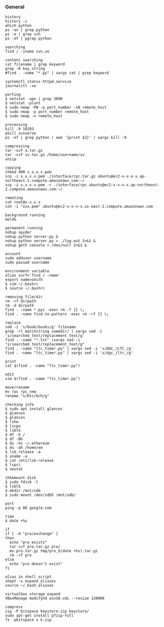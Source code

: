 ### General

    history
    history -c
    which python
    ps -ax | grep python
    ps -e | grep ssh
    ps -ef | pgrep python
    
    searching
    find / -iname svn.so
    
    content searching
    cat filename | grep keyword
    grep -R key_string
    #find . -name "*.py" | xargs cat | grep keyword
    
    systemctl status httpd.service
    journalctl -xe
    
    porting
    $ netstat -apn | grep 3690
    $ netstat -plunt
    $ sudo nmap -PN -p port_number -sN remote_host
    $ sudo nmap -p port_number remote_host
    $ sudo nmap -n remote_host
    
    processing
    kill -9 10203
    pkill svnserve
    ps -ef | grep python | awk '{print $2}' | xargs kill -9
    
    compressing
    tar -xvf a.tar.gz
    tar -cvf sv.tar.gz /home/username/sv
    unzip
    
    copying
    chmod 400 x.x.x.x.pem
    scp -i x.x.x.x.pem ./interface/rpc.tar.gz ubuntu@ec2-x-x-x-x.ap-northeast-2.compute.amazonaws.com:~/
    scp -i x.x.x.x.pem -r ./interface/rpc ubuntu@ec2-x-x-x-x.ap-northeast-2.compute.amazonaws.com:~/
    
    remoting
    ssh root@x.x.x.x
    ssh -i "xxx.pem" ubuntu@ec2-x-x-x-x.us-east-2.compute.amazonaws.com
    
    background running
    meld&
    
    permanent running
    nohup spyder
    nohup python server.py &
    nohup python server.py > ./log.out 2>&1 &
    nohup geth console > /dev/null 2>&1 &
    
    account
    sudo adduser username
    sudo passwd username
    
    environment variable
    alias surf='find / -name'
    export name=smith
    $ vim ~/.bashrc
    $ source ~/.bashrc
    
    removing file/dir
    rm -rf dirpath
    rm -d dirpath
    find . -name *.pyc -exec rm -f {} \;
    find . -name find-to-pattern -exec rm -rf {} \;
    
    replace
    sed -i 's/book/books/g' filename
    grep -rl matchstring somedir/ | xargs sed -i 's/searched_text/replacement_text/g'
    find . -name "*.txt" |xargs sed -i "s/searched_text/replacement_text/g"
    find . -name "ltc_timer.py" | xargs sed -i 's/DGC_/LTC_/g'
    find . -name "ltc_timer.py" | xargs sed -i 's/dgc_/ltc_/g'
    
    print
    cat $(find . -name "ltc_timer.py")
        
    edit
    vim $(find . -name "ltc_timer.py")
    
    move/rename
    mv rpc rpc_new
    rename "s/btc/bch/g"
    
    checking info
    $ sudo apt install glances
    $ glances
    $ glances
    $ lshw
    $ lscpu
    $ lsblk
    $ df -h /
    $ df -BG
    $ du -hs ~/.ethereum
    $ du -ah /home/ee
    $ lsb_release -a
    $ uname -a
    $ cat /etc/lsb-release 
    $ lspci
    $ vmstat
    
    chk&mount disk
    $ sudo fdisk -l
    $ lsblk
    $ mkdir /mnt/sdb
    $ sudo mount /dev/sdb5 /mnt/sdb/
    
    port
    ping -p 80 google.com

    time
    $ date +%s
    
    if
    if [ -d "pro/exchange" ]
    then
      echo "pro exists"
      tar cvf pro.tar.gz pro/
      mv pro.tar.gz tmp/pro_$(date +%s).tar.gz
      rm -rf pro
    else
      echo "pro doesn't exist"
    fi
    
    alias in shell script
    shopt -s expand_aliases
    source ~/.bash_aliases

    virtualbox storage expand
    VBoxManage modifyhd win10.vdi --resize 120000
    
    compress
    zip -P bitspace keystore.zip keystore/
    sudo apt-get install p7zip-full
    7z -pbitspace x k.zip

